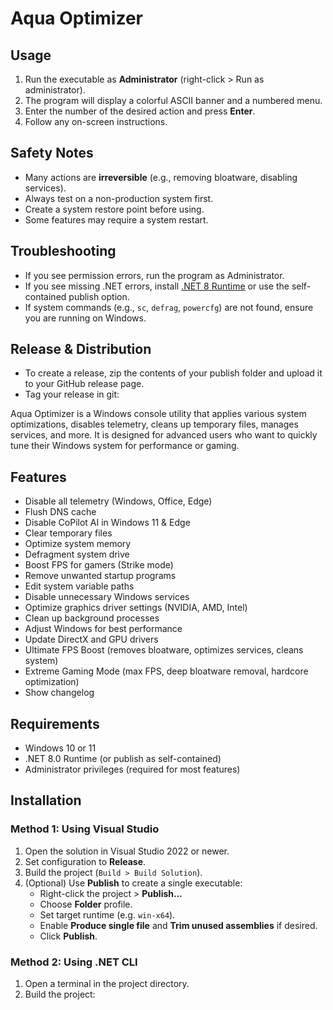 # Aqua Optimizer

## Usage

1. Run the executable as **Administrator** (right-click > Run as administrator).
2. The program will display a colorful ASCII banner and a numbered menu.
3. Enter the number of the desired action and press **Enter**.
4. Follow any on-screen instructions.

## Safety Notes

- Many actions are **irreversible** (e.g., removing bloatware, disabling services).
- Always test on a non-production system first.
- Create a system restore point before using.
- Some features may require a system restart.

## Troubleshooting

- If you see permission errors, run the program as Administrator.
- If you see missing .NET errors, install [.NET 8 Runtime](https://dotnet.microsoft.com/en-us/download/dotnet/8.0) or use the self-contained publish option.
- If system commands (e.g., `sc`, `defrag`, `powercfg`) are not found, ensure you are running on Windows.

## Release & Distribution

- To create a release, zip the contents of your publish folder and upload it to your GitHub release page.
- Tag your release in git:

Aqua Optimizer is a Windows console utility that applies various system optimizations, disables telemetry, cleans up temporary files, manages services, and more. It is designed for advanced users who want to quickly tune their Windows system for performance or gaming.

## Features

- Disable all telemetry (Windows, Office, Edge)
- Flush DNS cache
- Disable CoPilot AI in Windows 11 & Edge
- Clear temporary files
- Optimize system memory
- Defragment system drive
- Boost FPS for gamers (Strike mode)
- Remove unwanted startup programs
- Edit system variable paths
- Disable unnecessary Windows services
- Optimize graphics driver settings (NVIDIA, AMD, Intel)
- Clean up background processes
- Adjust Windows for best performance
- Update DirectX and GPU drivers
- Ultimate FPS Boost (removes bloatware, optimizes services, cleans system)
- Extreme Gaming Mode (max FPS, deep bloatware removal, hardcore optimization)
- Show changelog

## Requirements

- Windows 10 or 11
- .NET 8.0 Runtime (or publish as self-contained)
- Administrator privileges (required for most features)

## Installation

### Method 1: Using Visual Studio

1. Open the solution in Visual Studio 2022 or newer.
2. Set configuration to **Release**.
3. Build the project (`Build > Build Solution`).
4. (Optional) Use **Publish** to create a single executable:
   - Right-click the project > **Publish...**
   - Choose **Folder** profile.
   - Set target runtime (e.g. `win-x64`).
   - Enable **Produce single file** and **Trim unused assemblies** if desired.
   - Click **Publish**.

### Method 2: Using .NET CLI

1. Open a terminal in the project directory.
2. Build the project:
